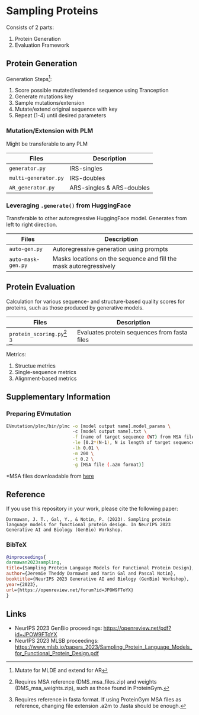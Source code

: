 # Sampling Proteins

Consists of 2 parts:
1. Protein Generation 
2. Evaluation Framework

## Protein Generation

Generation Steps[^3]:
1. Score possible mutated/extended sequence using Tranception
2. Generate mutations key
3. Sample mutations/extension
4. Mutate/extend original sequence with key
5. Repeat (1-4) until desired parameters

[^3]: Mutate for MLDE and extend for AR

### Mutation/Extension with PLM
Might be transferable to any PLM

| Files | Description |
| --- | --- |
| `generator.py` | IRS-singles |
| `multi-generator.py` | IRS-doubles |
| `AR_generator.py` | ARS-singles & ARS-doubles|

### Leveraging `.generate()` from HuggingFace
Transferable to other autoregressive HuggingFace model. Generates from left to right direction.

| Files | Description |
| --- | --- |
| `auto-gen.py` | Autoregressive generation using prompts |
| `auto-mask-gen.py` | Masks locations on the sequence and fill the mask autoregressively |

## Protein Evaluation

Calculation for various sequence- and structure-based quality scores for proteins, such as those produced by generative models.

| Files | Description |
| --- | --- |
| `protein_scoring.py`[^1] [^2] | Evaluates protein sequences from fasta files |

Metrics:
1. Structue metrics
2. Single-sequence metrics
3. Alignment-based metrics

[^1]: Requires MSA reference (DMS_msa_files.zip) and weights (DMS_msa_weights.zip), such as those found in ProteinGym.

[^2]: Requires reference in fasta format. If using ProteinGym MSA files as reference, changing file extension .a2m to .fasta should be enough.

## Supplementary Information
### Preparing EVmutation
```bash
EVmutation/plmc/bin/plmc -o [model output name].model_params \ 
                         -c [model output name].txt \
                         -f [name of target sequence (WT) from MSA file, before forwardslash (/)] \
                         -le [0.2*(N-1), N is length of target sequence] \
                         -lh 0.01 \
                         -m 200 \
                         -t 0.2 \
                         -g [MSA file (.a2m format)]
```
*MSA files downloadable from [here](https://github.com/OATML-Markslab/Tranception/tree/main?tab=readme-ov-file#multiple-sequence-alignments-msas)

## Reference
If you use this repository in your work, please cite the following paper:
```
Darmawan, J. T., Gal, Y., & Notin, P. (2023). Sampling protein language models for functional protein design. In NeurIPS 2023 Generative AI and Biology (GenBio) Workshop.
```

### BibTeX
```bibtex
@inproceedings{
darmawan2023sampling,
title={Sampling Protein Language Models for Functional Protein Design},
author={Jeremie Theddy Darmawan and Yarin Gal and Pascal Notin},
booktitle={NeurIPS 2023 Generative AI and Biology (GenBio) Workshop},
year={2023},
url={https://openreview.net/forum?id=JPOW9FToYX}
}
```

## Links
- NeurIPS 2023 GenBio proceedings: https://openreview.net/pdf?id=JPOW9FToYX
- NeurIPS 2023 MLSB proceedings: https://www.mlsb.io/papers_2023/Sampling_Protein_Language_Models_for_Functional_Protein_Design.pdf
